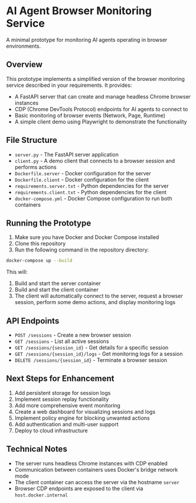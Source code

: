 # AI Agent Browser Monitoring Service

A minimal prototype for monitoring AI agents operating in browser environments.

## Overview

This prototype implements a simplified version of the browser monitoring service described in your requirements. It provides:

- A FastAPI server that can create and manage headless Chrome browser instances
- CDP (Chrome DevTools Protocol) endpoints for AI agents to connect to
- Basic monitoring of browser events (Network, Page, Runtime)
- A simple client demo using Playwright to demonstrate the functionality

## File Structure

- `server.py` - The FastAPI server application
- `client.py` - A demo client that connects to a browser session and performs actions
- `Dockerfile.server` - Docker configuration for the server
- `Dockerfile.client` - Docker configuration for the client
- `requirements.server.txt` - Python dependencies for the server
- `requirements.client.txt` - Python dependencies for the client
- `docker-compose.yml` - Docker Compose configuration to run both containers

## Running the Prototype

1. Make sure you have Docker and Docker Compose installed
2. Clone this repository
3. Run the following command in the repository directory:

```bash
docker-compose up --build
```

This will:
1. Build and start the server container
2. Build and start the client container
3. The client will automatically connect to the server, request a browser session, perform some demo actions, and display monitoring logs

## API Endpoints

- `POST /sessions` - Create a new browser session
- `GET /sessions` - List all active sessions
- `GET /sessions/{session_id}` - Get details for a specific session
- `GET /sessions/{session_id}/logs` - Get monitoring logs for a session
- `DELETE /sessions/{session_id}` - Terminate a browser session

## Next Steps for Enhancement

1. Add persistent storage for session logs
2. Implement session replay functionality
3. Add more comprehensive event monitoring
4. Create a web dashboard for visualizing sessions and logs
5. Implement policy engine for blocking unwanted actions
6. Add authentication and multi-user support
7. Deploy to cloud infrastructure

## Technical Notes

- The server runs headless Chrome instances with CDP enabled
- Communication between containers uses Docker's bridge network mode
- The client container can access the server via the hostname `server`
- Browser CDP endpoints are exposed to the client via `host.docker.internal`

